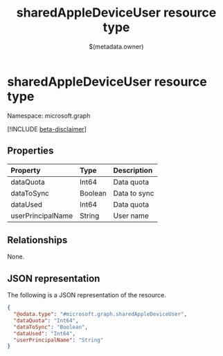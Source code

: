 ﻿---
title: "sharedAppleDeviceUser resource type"
description: ""
localization_priority: Normal
author: "$(metadata.owner)"
ms.prod: ""
doc_type: "resourcePageType"
---

# sharedAppleDeviceUser resource type

Namespace: microsoft.graph

[!INCLUDE [beta-disclaimer](../../includes/beta-disclaimer.md)]

## Properties

| Property          | Type    | Description  |
| :---------------- | :------ | :----------- |
| dataQuota         | Int64   | Data quota   |
| dataToSync        | Boolean | Data to sync |
| dataUsed          | Int64   | Data quota   |
| userPrincipalName | String  | User name    |

## Relationships

None.

## JSON representation

The following is a JSON representation of the resource.

<!-- {
  "blockType": "resource",
  "@odata.type": "microsoft.graph.sharedAppleDeviceUser",
}
-->

```json
{
  "@odata.type": "#microsoft.graph.sharedAppleDeviceUser",
  "dataQuota": "Int64",
  "dataToSync": "Boolean",
  "dataUsed": "Int64",
  "userPrincipalName": "String"
}
```